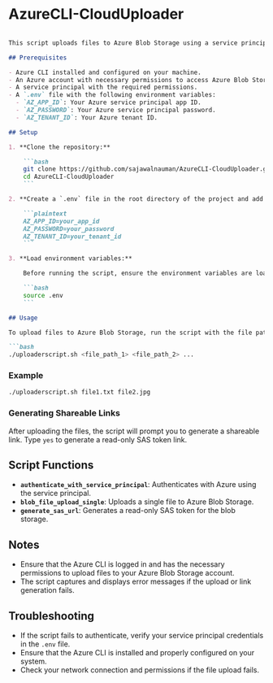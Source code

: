 # AzureCLI-CloudUploader

```markdown

This script uploads files to Azure Blob Storage using a service principal for authentication. It also allows generating shareable links for the uploaded files.

## Prerequisites

- Azure CLI installed and configured on your machine.
- An Azure account with necessary permissions to access Azure Blob Storage.
- A service principal with the required permissions.
- A `.env` file with the following environment variables:
  - `AZ_APP_ID`: Your Azure service principal app ID.
  - `AZ_PASSWORD`: Your Azure service principal password.
  - `AZ_TENANT_ID`: Your Azure tenant ID.

## Setup

1. **Clone the repository:**

    ```bash
    git clone https://github.com/sajawalnauman/AzureCLI-CloudUploader.git
    cd AzureCLI-CloudUploader
    ```

2. **Create a `.env` file in the root directory of the project and add your environment variables:**

    ```plaintext
    AZ_APP_ID=your_app_id
    AZ_PASSWORD=your_password
    AZ_TENANT_ID=your_tenant_id
    ```

3. **Load environment variables:**

    Before running the script, ensure the environment variables are loaded into your shell session:

    ```bash
    source .env
    ```

## Usage

To upload files to Azure Blob Storage, run the script with the file paths as arguments:

```bash
./uploaderscript.sh <file_path_1> <file_path_2> ...
```

### Example

```bash
./uploaderscript.sh file1.txt file2.jpg
```

### Generating Shareable Links

After uploading the files, the script will prompt you to generate a shareable link. Type `yes` to generate a read-only SAS token link.

## Script Functions

- **`authenticate_with_service_principal`**: Authenticates with Azure using the service principal.
- **`blob_file_upload_single`**: Uploads a single file to Azure Blob Storage.
- **`generate_sas_url`**: Generates a read-only SAS token for the blob storage.

## Notes

- Ensure that the Azure CLI is logged in and has the necessary permissions to upload files to your Azure Blob Storage account.
- The script captures and displays error messages if the upload or link generation fails.

## Troubleshooting

- If the script fails to authenticate, verify your service principal credentials in the `.env` file.
- Ensure that the Azure CLI is installed and properly configured on your system.
- Check your network connection and permissions if the file upload fails.


```
